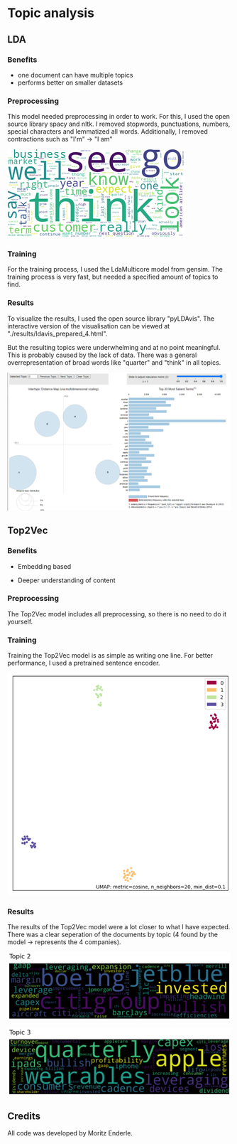 # Topic analysis

## LDA

### Benefits

- one document can have multiple topics
- performs better on smaller datasets

### Preprocessing

This model needed preprocessing in order to work. For this, I used the open source library spacy and nltk. I removed stopwords, punctuations, numbers, special characters and lemmatized all words. Additionally, I removed contractions such as "I'm" -> "I am"

![](images/wordcloud.png)

### Training

For the training process, I used the LdaMulticore model from gensim. The training process is very fast, but needed a specified amount of topics to find.

### Results

To visualize the results, I used the open source library "pyLDAvis". The interactive version of the visualisation can be viewed at "./results/ldavis_prepared_4.html". 

But the resulting topics were underwhelming and at no point meaningful. This is probably caused by the lack of data. There was a general overrepresentation of broad words like "quarter" and "think" in all topics.

![](images/LDA.png)

## Top2Vec

### Benefits

- Embedding based

- Deeper understanding of content

### Preprocessing

The Top2Vec model includes all preprocessing, so there is no need to do it yourself.

### Training

Training the Top2Vec model is as simple as writing one line. For better performance, I used a pretrained sentence encoder.

![](images/Top2Vec.png)

### Results

The results of the Top2Vec model were a lot closer to what I have expected. There was a clear seperation of the documents by topic (4 found by the model -> represents the 4 companies). 

![](images/topic_2.png)

![](images/topic_3.png)

## Credits

All code was developed by Moritz Enderle.
